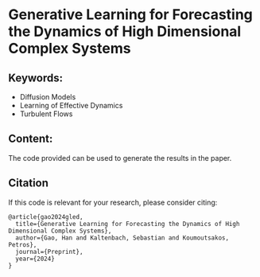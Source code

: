 # Generative Learning for Forecasting the Dynamics of High Dimensional Complex Systems

## Keywords:
- Diffusion Models
- Learning of Effective Dynamics
- Turbulent Flows

## Content:
The code provided can be used to generate the results in the paper. 

## Citation
If this code is relevant for your research, please consider citing:
```
@article{gao2024gled,
  title={Generative Learning for Forecasting the Dynamics of High Dimensional Complex Systems},
  author={Gao, Han and Kaltenbach, Sebastian and Koumoutsakos, Petros},
  journal={Preprint},
  year={2024}
}
```
